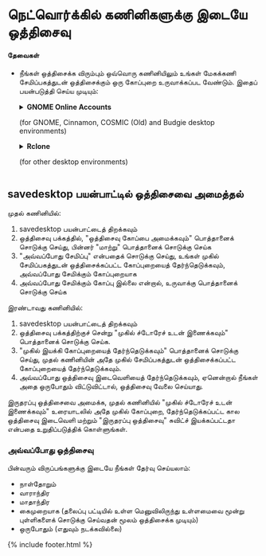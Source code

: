 # நெட்வொர்க்கில் கணினிகளுக்கு இடையே ஒத்திசைவு
#### தேவைகள்
 - நீங்கள் ஒத்திசைக்க விரும்பும் ஒவ்வொரு கணினியிலும் உங்கள் மேகக்கணி சேமிப்பகத்துடன் ஒத்திசைக்கும் ஒரு கோப்புறை உருவாக்கப்பட வேண்டும். இதைப் பயன்படுத்தி செய்ய முடியும்:

     <details>
        <summary><b>GNOME Online Accounts</b><p>(for GNOME, Cinnamon, COSMIC (Old) and Budgie desktop environments)</p></summary>
        <ul>
          <li>Open the GNOME Settings</li>
          <li>Go to the Online Accounts section and select your cloud drive service</li>
        </ul>
        <img src="https://raw.githubusercontent.com/vikdevelop/SaveDesktop/webpage/wiki/synchronization/screenshots/OnlineAccounts_en.png">
    </details>
    <details>
        <summary><b>Rclone</b><p>(for other desktop environments)</p></summary>
        <ul>
          <li>Install Rclone</li>
          <pre><code>sudo -v ; curl https://rclone.org/install.sh | sudo bash</code></pre>
          <li>Setup Rclone by using this command, which creates the cloud drive folder, sets up Rclone and mounts the folder
          <pre><code>mkdir -p ~/Downloads/SaveDesktop/rclone_drive &amp;&amp; rclone config create savedesktop your-cloud-drive-service &amp;&amp; nohup rclone mount savedesktop: ~/Downloads/SaveDesktop/rclone_drive --vfs-cache-mode writes &amp; echo "The drive has been mounted successfully"</code></pre>
          <p>* Instead of <code>your-cloud-drive-service</code> use the name of your cloud drive service, such as <code>drive</code> (for Google Drive), <code>onedrive</code>, <code>dropbox</code>, etc.</p></li>
        </ul>
      </details>

## savedesktop பயன்பாட்டில் ஒத்திசைவை அமைத்தல்
 முதல் கணினியில்:
 1. savedesktop பயன்பாட்டைத் திறக்கவும்
 2. ஒத்திசைவு பக்கத்தில், "ஒத்திசைவு கோப்பை அமைக்கவும்" பொத்தானைக் சொடுக்கு செய்து, பின்னர் "மாற்று" பொத்தானைக் சொடுக்கு செய்க
 3. "அவ்வப்போது சேமிப்பு" என்பதைக் சொடுக்கு செய்து, உங்கள் முகில் சேமிப்பகத்துடன் ஒத்திசைக்கப்பட்ட கோப்புறையைத் தேர்ந்தெடுக்கவும், அவ்வப்போது சேமிக்கும் கோப்புறையாக
 4. அவ்வப்போது சேமிக்கும் கோப்பு இல்லை என்றால், உருவாக்கு பொத்தானைக் சொடுக்கு செய்க

இரண்டாவது கணினியில்:
 1. savedesktop பயன்பாட்டைத் திறக்கவும்
 2. ஒத்திசைவு பக்கத்திற்குச் சென்று "முகில் ச்டோரேச் உடன் இணைக்கவும்" பொத்தானைக் சொடுக்கு செய்க.
 3. "முகில் இயக்கி கோப்புறையைத் தேர்ந்தெடுக்கவும்" பொத்தானைக் சொடுக்கு செய்து, முதல் கணினியின் அதே முகில் சேமிப்பகத்துடன் ஒத்திசைக்கப்பட்ட கோப்புறையைத் தேர்ந்தெடுக்கவும்.
 4. அவ்வப்போது ஒத்திசைவு இடைவெளியைத் தேர்ந்தெடுக்கவும், ஏனென்றால் நீங்கள் அதை ஒருபோதும் விட்டுவிட்டால், ஒத்திசைவு வேலை செய்யாது.

இருதரப்பு ஒத்திசைவை அமைக்க, முதல் கணினியில் "முகில் ச்டோரேச் உடன் இணைக்கவும்" உரையாடலில் அதே முகில் கோப்புறை, தேர்ந்தெடுக்கப்பட்ட கால ஒத்திசைவு இடைவெளி மற்றும் "இருதரப்பு ஒத்திசைவு" சுவிட்ச் இயக்கப்பட்டதா என்பதை உறுதிப்படுத்திக் கொள்ளுங்கள்.

### அவ்வப்போது ஒத்திசைவு
 பின்வரும் விருப்பங்களுக்கு இடையே நீங்கள் தேர்வு செய்யலாம்:
 - நாள்தோறும்
 - வாராந்திர
 - மாதாந்திர
 - கைமுறையாக (தலைப்பு பட்டியில் உள்ள மெனுவிலிருந்து உள்ளமைவை மூன்று புள்ளிகளைக் சொடுக்கு செய்வதன் மூலம் ஒத்திசைக்க முடியும்)
 - ஒருபோதும் (எதுவும் நடக்கவில்லை)

{% include footer.html %}
